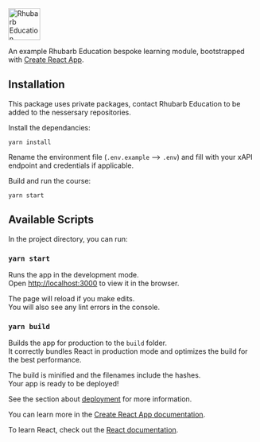 <img src="https://rhubarb.ams3.cdn.digitaloceanspaces.com/logo-leaf-blue.png" width="64" alt="Rhubarb Education">

An example Rhubarb Education bespoke learning module, bootstrapped with [Create React App](https://github.com/facebook/create-react-app).

## Installation
This package uses private packages, contact Rhubarb Education to be added to the nessersary repositories.

Install the dependancies:
```
yarn install
```

Rename the environment file (`.env.example` --> `.env`) and fill with your xAPI endpoint and credentials if applicable.

Build and run the course:
```
yarn start
```

## Available Scripts

In the project directory, you can run:

### `yarn start`

Runs the app in the development mode.\
Open [http://localhost:3000](http://localhost:3000) to view it in the browser.

The page will reload if you make edits.\
You will also see any lint errors in the console.

### `yarn build`

Builds the app for production to the `build` folder.\
It correctly bundles React in production mode and optimizes the build for the best performance.

The build is minified and the filenames include the hashes.\
Your app is ready to be deployed!

See the section about [deployment](https://facebook.github.io/create-react-app/docs/deployment) for more information.


You can learn more in the [Create React App documentation](https://facebook.github.io/create-react-app/docs/getting-started).

To learn React, check out the [React documentation](https://reactjs.org/).
